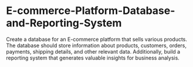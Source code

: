 # E-commerce-Platform-Database-and-Reporting-System
Create a database for an E-commerce platform that sells various products. The database should store information about products, customers, orders, payments, shipping details, and other relevant data. Additionally, build a reporting system that generates valuable insights for business analysis.
